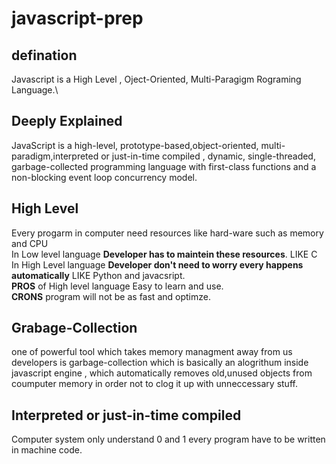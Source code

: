 # javascript-prep
## defination
Javascript is a High Level , Oject-Oriented, Multi-Paragigm Rograming Language.\
## Deeply Explained
JavaScript is a high-level, prototype-based,object-oriented, multi-paradigm,interpreted or just-in-time compiled , dynamic, single-threaded, garbage-collected programming language with first-class functions and a non-blocking event loop concurrency model.
## High Level 
Every progarm in computer need resources like hard-ware such as memory and CPU\
In Low level language **Developer has to maintein these resources**. LIKE C\
In High Level language **Developer don't need to worry  every happens automatically** LIKE Python and javacsript.\
**PROS** of High level language Easy to learn and use.\
**CRONS**  program will not be as fast and optimze.
## Grabage-Collection
 one of powerful tool which takes memory managment away from us developers is garbage-collection which is basically an alogrithum inside javascript engine , which automatically removes old,unused objects from coumputer memory in order not to clog it up with unneccessary stuff.
 ## Interpreted or just-in-time compiled
 Computer system only understand  0 and 1 every program have to be written in machine code.
